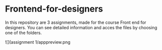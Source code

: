 # Frontend-for-designers

In this repository are 3 assignments, made for the course Front end for designers.
You can see detailed information and acces the files by choosing one of the folders.

![](assignment 1/apppreview.png
